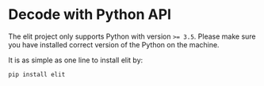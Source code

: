 Decode with Python API
======================

The elit project only supports Python with version `>= 3.5`. Please make sure you have installed correct version of the Python on the machine.

It is as simple as one line to install elit by:

```
pip install elit
```
